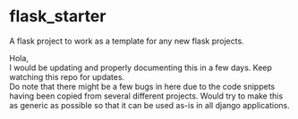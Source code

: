 # flask_starter
A flask project to work as a template for any new flask projects.


Hola,  
I would be updating and properly documenting this in a few days. Keep watching this repo for updates.  
Do note that there might be a few bugs in here due to the code snippets having been copied from several different projects. Would try to make this as generic as possible so that it can be used as-is in all django applications.
